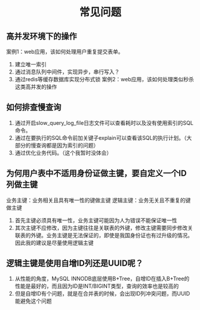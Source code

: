 # <center>常见问题</center>
## 高并发环境下的操作
案例1：web应用，该如何处理用户重复提交表单。
1. 建立唯一索引
2. 通过消息队列中间件，实现异步，串行写入？
3. 通过redis等缓存数据库实现分布式锁
案例2：web应用，该如何处理类似秒杀这类高并发的操作


## 如何排查慢查询
1. 通过开启slow_query_log_file日志文件可以查看耗时以及没有使用索引的SQL命令。
2. 通过在要执行的SQL命令前加关键子explain可以查看该SQL的执行计划。（大部分的慢查询都是因为索引的问题）
3. 通过优化业务代码。（这个我暂时没体会）


## 为何用户表中不适用身份证做主键，要自定义一个ID列做主键
业务主键：业务相关且具有唯一性的键做主键
逻辑主键：业务无关且不重复的键做主键
1. 首先主键必须具有唯一性，业务主键可能因为人为错误不能保证唯一性
2. 其次主键不应修改，因为主键往往是关联表的外键，修改主键需要同步修改关联表的外键。业务主键是无法保证的，即使是我国身份证也有过升级的情况。
因此我的建议是尽量使用逻辑主键

## 逻辑主键是使用自增ID列还是UUID呢？
1. 从性能的角度，MySQL INNODB底层使用B+Tree，自增ID在插入B+Tree的性能是最好的，而且因为ID是INT/BIGINT类型，查询的效率也是较高的
2. 但是自增ID有个问题，就是在合并表的时候，会出现ID列冲突问题，而UUID能避免这个问题
